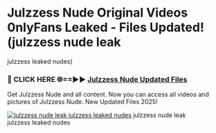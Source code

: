 # Julzzess Nude Original Videos 0nlyFans Leaked - Files Updated! (julzzess nude leak<br>
julzzess leaked nudes)

<h3>🔴 CLICK HERE 🌐==►► <a href="https://tinyurl.com/2p9ay9w9" rel="nofollow">Julzzess Nude Updated Files</a></h3>

Get Julzzess Nude and all content. Now you can access all videos and pictures of Julzzess Nude. New Updated Files 2025!

[![julzzess nude leak<br>
julzzess leaked nudes](https://i.imgur.com/KQgVmj3.gif)](https://tinyurl.com/2p9ay9w9)
julzzess nude leak<br>
julzzess leaked nudes